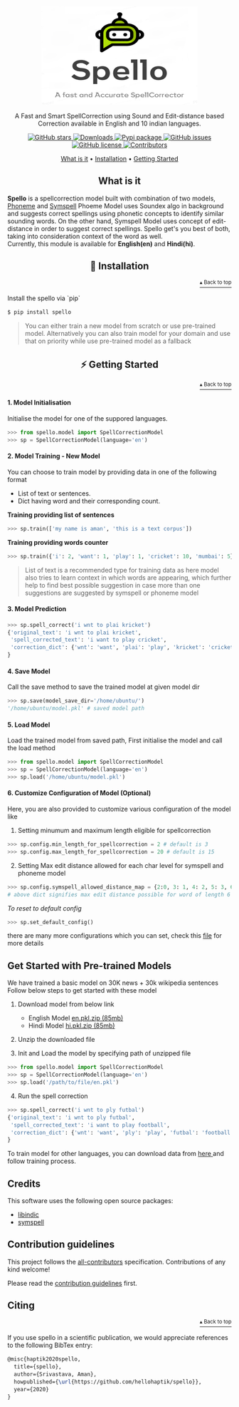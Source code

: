 <p align="center">
    <img src="logo.png" width="350", height="220">
</p> 
<p align="center">A Fast and Smart SpellCorrection using Sound and Edit-distance based Correction available in English and 10 indian languages.      
</p>  
<p align="center">  
  <a href="https://github.com/hellohaptik/spello/stargazers">  
    <img src="https://img.shields.io/github/stars/hellohaptik/spello.svg?colorA=orange&colorB=orange&logo=github"  
         alt="GitHub stars">  
  </a> 
  <a href="https://pepy.tech/project/spello/">  
      <img src="https://pepy.tech/badge/spello" alt="Downloads">  
  </a>   
  <a href="https://pypi.org/project/spello/">  
      <img src="https://img.shields.io/pypi/v/spello?colorB=brightgreen" alt="Pypi package">  
  </a>  
  <a href="https://github.com/hellohaptik/spello/issues">
        <img src="https://img.shields.io/github/issues/hellohaptik/spello.svg"
             alt="GitHub issues">
  </a>
  <a href="https://github.com/hellohaptik/spello/blob/master/LICENSE">  
        <img src="https://img.shields.io/github/license/hellohaptik/spello.svg"  
             alt="GitHub license">  
  </a>
  <a href="https://github.com/hellohaptik/spello/graphs/contributors">  
        <img src="https://img.shields.io/badge/all_contributors-5-blue.svg"  
             alt="Contributors">  
  </a>  
</p>  
  
<p align="center">  
 <a href="#what-is-it">What is it</a> •  
  <a href="#-installation">Installation</a> •  
  <a href="#-️getting-started">Getting Started</a> 
</p>  
</p>

<h2 align="center">What is it</h3>  
  
**Spello** is a spellcorrection model built with combination of two models, <a href="https://en.wikipedia.org/wiki/Soundex">Phoneme</a> and <a href="https://github.com/wolfgarbe/SymSpell"> Symspell</a> Phoeme Model uses Soundex algo in background and suggests correct spellings using phonetic concepts to identify similar sounding words. On the other hand, Symspell Model uses concept of edit-distance in order to suggest correct spellings. Spello get's you best of both, taking into consideration context of the word as well. <br>
Currently, this module is available for **English(en)** and  **Hindi(hi)**.
<h2 align="center">💾 Installation</h2>  
<p align="right"><a href="#what-is-it"><sup>▴ Back to top</sup></a></p>
Install the spello via `pip`

```bash  
$ pip install spello
```  
> You can either train a new model from scratch or use pre-trained model. Alternatively you can also train model for your domain and use that on priority while use pre-trained model as a fallback

<h2 align="center">⚡ ️Getting Started</h2> 
<p align="right"><a href="#what-is-it"><sup>▴ Back to top</sup></a></p>
  
#### 1. **Model Initialisation**
Initialise the model for one of the suppored languages. 
```python  
>>> from spello.model import SpellCorrectionModel  
>>> sp = SpellCorrectionModel(language='en')  
```  

#### 2. Model Training - New Model
You can choose to train model by providing data in one of the following format
- List of text or sentences.
- Dict having word and their corresponding count.

**Training providing list of sentences**
```python 
>>> sp.train(['my name is aman', 'this is a text corpus'])
```
**Training providing words counter**
```python 
>>> sp.train({'i': 2, 'want': 1, 'play': 1, 'cricket': 10, 'mumbai': 5})
```
> List of text is a recommended type for training data as here model also tries to learn context in which words are appearing, which further help to find best possible suggestion in case more than one suggestions are suggested by symspell or phoneme model

#### 3. Model Prediction
```python  
>>> sp.spell_correct('i wnt to plai kricket')  
{'original_text': 'i wnt to plai kricket',
 'spell_corrected_text': 'i want to play cricket',
 'correction_dict': {'wnt': 'want', 'plai': 'play', 'kricket': 'cricket'}
}
```  

#### 4. Save Model
Call the save method to save the trained model at given model dir 
```python  
>>> sp.save(model_save_dir='/home/ubuntu/')
'/home/ubuntu/model.pkl' # saved model path
```  

#### 5. Load Model 
Load the trained model from saved path, First initialise the model and call the load method
```python  
>>> from spello.model import SpellCorrectionModel
>>> sp = SpellCorrectionModel(language='en')
>>> sp.load('/home/ubuntu/model.pkl')
```  

#### 6. Customize Configuration of Model (Optional)
Here, you are also provided to customize various configuration of the model like 
1. Setting minumum and maximum length eligible for spellcorrection
```python  
>>> sp.config.min_length_for_spellcorrection = 2 # default is 3
>>> sp.config.max_length_for_spellcorrection = 20 # default is 15
```  
2. Setting Max edit distance allowed for each char level for symspell and phoneme model
```python
>>> sp.config.symspell_allowed_distance_map = {2:0, 3: 1, 4: 2, 5: 3, 6: 3, 7: 4, 8: 4, 9:5, 10:5, 11:5, 12:5, 13: 6, 14: 6, 15: 6, 16: 6, 17: 6, 18: 6, 19: 6, 20: 6}
# above dict signifies max edit distance possible for word of length 6 is 3, for length 7 is 4 and so on..
```
*To reset to default config*
```python
>>> sp.set_default_config()
```
there are many more configurations which you can set, check this <a href="https://github.com/hellohaptik/spello/blob/master/spello/config.py">file</a> for more details


## Get Started with Pre-trained Models
We have trained a basic model on 30K news + 30k wikipedia sentences
<br>Follow below steps to get started with these model
1. Download model from below link
    - English Model <a href="https://www.dropbox.com/s/ukz5zbe6cudb4mu/en.pkl.zip?dl=1"> en.pkl.zip (85mb) </a>
    - Hindi Model <a href="https://www.dropbox.com/s/ukz5zbe6cudb4mu/en.pkl.zip?dl=1"> hi.pkl.zip (85mb) </a>

2. Unzip the downloaded file
3. Init and Load the model by specifying path of unzipped file
```python
>>> from spello.model import SpellCorrectionModel
>>> sp = SpellCorrectionModel(language='en')
>>> sp.load('/path/to/file/en.pkl')
```
4. Run the spell correction
```python
>>> sp.spell_correct('i wnt to ply futbal')
{'original_text': 'i wnt to ply futbal',
 'spell_corrected_text': 'i want to play football',
 'correction_dict': {'wnt': 'want', 'ply': 'play', 'futbal': 'football'}
}

```

To train model for other languages, you can download data from <a href="https://wortschatz.uni-leipzig.de/en/download/">here </a> and follow training process.

## Credits 

This software uses the following open source packages:

- [libindic](https://github.com/libindic/soundex)
- [symspell](https://github.com/wolfgarbe/SymSpell)


## Contribution guidelines
This project follows the [all-contributors](https://github.com/all-contributors/all-contributors) specification. Contributions of any kind welcome!

Please read the [contribution guidelines](CONTRIBUTION.md) first.


<h2>Citing</h2>
<p align="right"><a href="#what-is-it"><sup>▴ Back to top</sup></a></p>

If you use spello in a scientific publication, we would appreciate references to the following BibTex entry:

```latex
@misc{haptik2020spello,
  title={spello},
  author={Srivastava, Aman},
  howpublished={\url{https://github.com/hellohaptik/spello}},
  year={2020}
}
```
